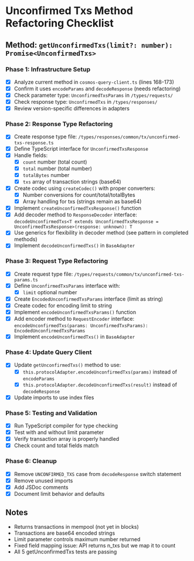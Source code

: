 # Unconfirmed Txs Method Refactoring Checklist

## Method: `getUnconfirmedTxs(limit?: number): Promise<UnconfirmedTxs>`

### Phase 1: Infrastructure Setup
- [x] Analyze current method in `cosmos-query-client.ts` (lines 168-173)
- [x] Confirm it uses `encodeParams` and `decodeResponse` (needs refactoring)
- [x] Check parameter type: `UnconfirmedTxsParams` in `/types/requests/`
- [x] Check response type: `UnconfirmedTxs` in `/types/responses/`
- [x] Review version-specific differences in adapters

### Phase 2: Response Type Refactoring
- [x] Create response type file: `/types/responses/common/tx/unconfirmed-txs-response.ts`
- [x] Define TypeScript interface for `UnconfirmedTxsResponse`
- [x] Handle fields:
  - [x] `count` number (total count)
  - [x] `total` number (total number)
  - [x] `totalBytes` number
  - [x] `txs` array of transaction strings (base64)
- [x] Create codec using `createCodec()` with proper converters:
  - [x] Number conversions for count/total/totalBytes
  - [x] Array handling for txs (strings remain as base64)
- [x] Implement `createUnconfirmedTxsResponse()` function
- [x] Add decoder method to `ResponseDecoder` interface: `decodeUnconfirmedTxs<T extends UnconfirmedTxsResponse = UnconfirmedTxsResponse>(response: unknown): T`
- [x] Use generics for flexibility in decoder method (see pattern in completed methods)
- [x] Implement `decodeUnconfirmedTxs()` in `BaseAdapter`

### Phase 3: Request Type Refactoring
- [x] Create request type file: `/types/requests/common/tx/unconfirmed-txs-params.ts`
- [x] Define `UnconfirmedTxsParams` interface with:
  - [x] `limit` optional number
- [x] Create `EncodedUnconfirmedTxsParams` interface (limit as string)
- [x] Create codec for encoding limit to string
- [x] Implement `encodeUnconfirmedTxsParams()` function
- [x] Add encoder method to `RequestEncoder` interface: `encodeUnconfirmedTxs(params: UnconfirmedTxsParams): EncodedUnconfirmedTxsParams`
- [x] Implement `encodeUnconfirmedTxs()` in `BaseAdapter`

### Phase 4: Update Query Client
- [x] Update `getUnconfirmedTxs()` method to use:
  - [x] `this.protocolAdapter.encodeUnconfirmedTxs(params)` instead of `encodeParams`
  - [x] `this.protocolAdapter.decodeUnconfirmedTxs(result)` instead of `decodeResponse`
- [x] Update imports to use index files

### Phase 5: Testing and Validation
- [x] Run TypeScript compiler for type checking
- [x] Test with and without limit parameter
- [x] Verify transaction array is properly handled
- [x] Check count and total fields match

### Phase 6: Cleanup
- [x] Remove `UNCONFIRMED_TXS` case from `decodeResponse` switch statement
- [x] Remove unused imports
- [x] Add JSDoc comments
- [x] Document limit behavior and defaults

## Notes
- Returns transactions in mempool (not yet in blocks)
- Transactions are base64 encoded strings
- Limit parameter controls maximum number returned
- Fixed field mapping issue: API returns n_txs but we map it to count
- All 5 getUnconfirmedTxs tests are passing